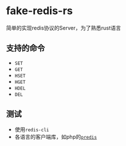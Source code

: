 # fake-redis-rs
简单的实现redis协议的Server，为了熟悉rust语言

## 支持的命令
* `SET`
* `GET`
* `HSET`
* `HGET`
* `HDEL`
* `DEL`

## 测试
* 使用`redis-cli`
* 各语言的客户端库，如php的[`predis`](https://github.com/predis/predis)